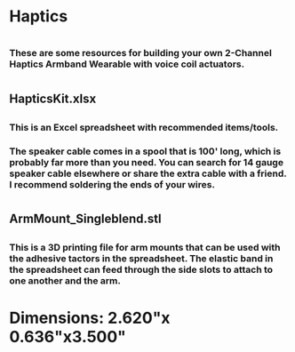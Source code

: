 # Haptics
#
### These are some resources for building your own 2-Channel Haptics Armband Wearable with voice coil actuators.
#
## HapticsKit.xlsx
##
### This is an Excel spreadsheet with recommended items/tools. 
### The speaker cable comes in a spool that is 100' long, which is probably far more than you need. You can search for 14 gauge speaker cable elsewhere or share the extra cable with a friend. I recommend soldering the ends of your wires.
#
## ArmMount_Singleblend.stl
##
### This is a 3D printing file for arm mounts that can be used with the adhesive tactors in the spreadsheet. The elastic band in the spreadsheet can feed through the side slots to attach to one another and the arm. 
# Dimensions: 2.620"x 0.636"x3.500"


